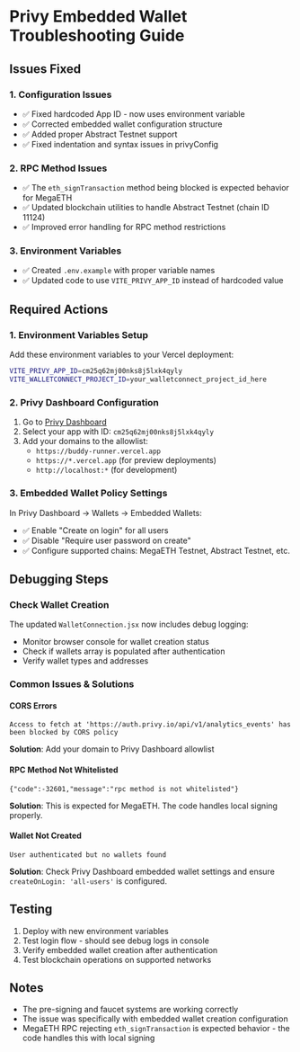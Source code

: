 # Privy Embedded Wallet Troubleshooting Guide

## Issues Fixed

### 1. Configuration Issues
- ✅ Fixed hardcoded App ID - now uses environment variable
- ✅ Corrected embedded wallet configuration structure
- ✅ Added proper Abstract Testnet support
- ✅ Fixed indentation and syntax issues in privyConfig

### 2. RPC Method Issues
- ✅ The `eth_signTransaction` method being blocked is expected behavior for MegaETH
- ✅ Updated blockchain utilities to handle Abstract Testnet (chain ID 11124)
- ✅ Improved error handling for RPC method restrictions

### 3. Environment Variables
- ✅ Created `.env.example` with proper variable names
- ✅ Updated code to use `VITE_PRIVY_APP_ID` instead of hardcoded value

## Required Actions

### 1. Environment Variables Setup
Add these environment variables to your Vercel deployment:

```bash
VITE_PRIVY_APP_ID=cm25q62mj00nks8j5lxk4qyly
VITE_WALLETCONNECT_PROJECT_ID=your_walletconnect_project_id_here
```

### 2. Privy Dashboard Configuration
1. Go to [Privy Dashboard](https://dashboard.privy.io)
2. Select your app with ID: `cm25q62mj00nks8j5lxk4qyly`
3. Add your domains to the allowlist:
   - `https://buddy-runner.vercel.app`
   - `https://*.vercel.app` (for preview deployments)
   - `http://localhost:*` (for development)

### 3. Embedded Wallet Policy Settings
In Privy Dashboard → Wallets → Embedded Wallets:
- ✅ Enable "Create on login" for all users
- ✅ Disable "Require user password on create"
- ✅ Configure supported chains: MegaETH Testnet, Abstract Testnet, etc.

## Debugging Steps

### Check Wallet Creation
The updated `WalletConnection.jsx` now includes debug logging:
- Monitor browser console for wallet creation status
- Check if wallets array is populated after authentication
- Verify wallet types and addresses

### Common Issues & Solutions

#### CORS Errors
```
Access to fetch at 'https://auth.privy.io/api/v1/analytics_events' has been blocked by CORS policy
```
**Solution**: Add your domain to Privy Dashboard allowlist

#### RPC Method Not Whitelisted
```
{"code":-32601,"message":"rpc method is not whitelisted"}
```
**Solution**: This is expected for MegaETH. The code handles local signing properly.

#### Wallet Not Created
```
User authenticated but no wallets found
```
**Solution**: Check Privy Dashboard embedded wallet settings and ensure `createOnLogin: 'all-users'` is configured.

## Testing

1. Deploy with new environment variables
2. Test login flow - should see debug logs in console
3. Verify embedded wallet creation after authentication
4. Test blockchain operations on supported networks

## Notes

- The pre-signing and faucet systems are working correctly
- The issue was specifically with embedded wallet creation configuration
- MegaETH RPC rejecting `eth_signTransaction` is expected behavior - the code handles this with local signing